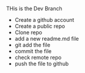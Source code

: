 THis is the Dev Branch

- Create a github account
- Create a public repo
- Clone repo
- add a new readme.md file
- git add the file
- commit the file
- check remote repo
- push the file to github

